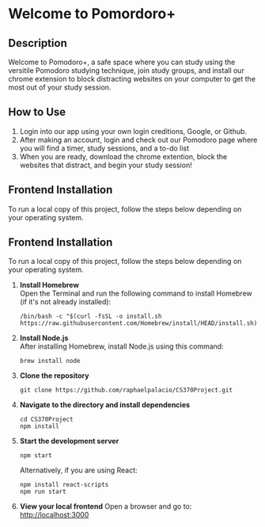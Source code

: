 # Welcome to Pomordoro+

## Description

Welcome to Pomodoro+, a safe space where you can study using the versitile Pomodoro studying technique, join study groups, and install our chrome extension to block distracting websites on your computer to get the most out of your study session.

## How to Use

1. Login into our app using your own login creditions, Google, or Github.
2. After making an account, login and check out our Pomodoro page where you will find a timer, study sessions, and a to-do list
3. When you are ready, download the chrome extention, block the websites that distract, and begin your study session!

## Frontend Installation

To run a local copy of this project, follow the steps below depending on your operating system.

## Frontend Installation

To run a local copy of this project, follow the steps below depending on your operating system.

1. **Install Homebrew**  
   Open the Terminal and run the following command to install Homebrew (if it's not already installed):

   ```
   /bin/bash -c "$(curl -fsSL -o install.sh https://raw.githubusercontent.com/Homebrew/install/HEAD/install.sh)"
   ```

2. **Install Node.js**  
   After installing Homebrew, install Node.js using this command:

   ```
   brew install node
   ```

3. **Clone the repository**

   ```
   git clone https://github.com/raphaelpalacio/CS370Project.git
   ```

4. **Navigate to the directory and install dependencies**

   ```
   cd CS370Project
   npm install
   ```

5. **Start the development server**

   ```
   npm start
   ```

   Alternatively, if you are using React:

   ```
   npm install react-scripts
   npm run start
   ```

6. **View your local frontend**
   Open a browser and go to: [http://localhost:3000](http://localhost:3000)
